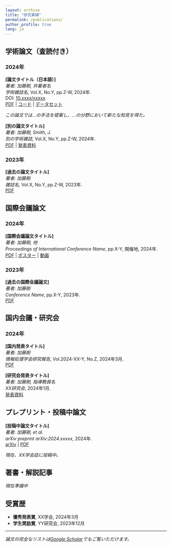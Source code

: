 ```yaml
---
layout: archive
title: "研究業績"
permalink: /publications/
author_profile: true
lang: ja
---
```


## 学術論文（査読付き）

### 2024年

**[論文タイトル（日本語）]**  
*著者: 加藤剛, 共著者名*  
*学術雑誌名*, Vol.X, No.Y, pp.Z-W, 2024年.  
DOI: [10.xxxx/xxxxx](https://doi.org/10.xxxx/xxxxx)  
[PDF](link-to-pdf) | [コード](link-to-code) | [データセット](link-to-dataset)

*この論文では...の手法を提案し、...の分野において新たな知見を得た。*

**[別の論文タイトル]**  
*著者: 加藤剛, Smith, J.*  
*別の学術雑誌*, Vol.X, No.Y, pp.Z-W, 2024年.  
[PDF](link-to-pdf) | [発表資料](link-to-slides)

### 2023年

**[過去の論文タイトル]**  
*著者: 加藤剛*  
*雑誌名*, Vol.X, No.Y, pp.Z-W, 2023年.  
[PDF](link-to-pdf)

## 国際会議論文

### 2024年

**[国際会議論文タイトル]**  
*著者: 加藤剛, 他*  
*Proceedings of International Conference Name*, pp.X-Y, 開催地, 2024年.  
[PDF](link-to-pdf) | [ポスター](link-to-poster) | [動画](link-to-video)

### 2023年

**[過去の国際会議論文]**  
*著者: 加藤剛*  
*Conference Name*, pp.X-Y, 2023年.  
[PDF](link-to-pdf)

## 国内会議・研究会

### 2024年

**[国内発表タイトル]**  
*著者: 加藤剛*  
*情報処理学会研究報告*, Vol.2024-XX-Y, No.Z, 2024年3月.  
[PDF](link-to-pdf)

**[研究会発表タイトル]**  
*著者: 加藤剛, 指導教員名*  
*XX研究会*, 2024年1月.  
[発表資料](link-to-slides)

## プレプリント・投稿中論文

**[投稿中論文タイトル]**  
*著者: 加藤剛, et al.*  
*arXiv preprint arXiv:2024.xxxxx*, 2024年.  
[arXiv](https://arxiv.org/abs/2024.xxxxx) | [PDF](link-to-pdf)

*現在、XX学会誌に投稿中。*

## 著書・解説記事

*現在準備中*

## 受賞歴

- **優秀発表賞**, XX学会, 2024年3月
- **学生奨励賞**, YY研究会, 2023年12月

---

*論文の完全なリストは[Google Scholar](https://scholar.google.com/citations?user=PS_CX0AAAAAJ)でもご覧いただけます。*